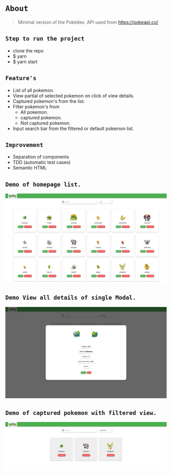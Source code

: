 # `About`

> Minimal version of the Pokédex. API used from https://pokeapi.co/

## `Step to run the project`

- clone the repo
- $ yarn
- $ yarn start

## `Feature's`

- List of all pokemon.
- View partial of selected pokemon on click of view details.
- Captured pokemon's from the list.
- Filter pokemon's from
  - All pokemon.
  - captured pokemon.
  - Not captured pokemon.
- Input search bar from the filtered or default pokemon list.

## `Improvement`

- Separation of components
- TDD (automatic test cases)
- Semantic HTML

## `Demo of homepage list.`

<img src="./src/assets/ss_listing.png">

## `Demo View all details of single Modal.`

<img src="./src/assets/ss_modal.png">

## `Demo of captured pokemon with filtered view.`

<img src="./src/assets/ss_filter.png">
